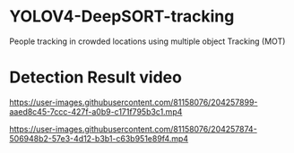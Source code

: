# YOLOV4-DeepSORT-tracking
People tracking in crowded locations using multiple object Tracking (MOT)



# Detection Result video

https://user-images.githubusercontent.com/81158076/204257899-aaed8c45-7ccc-427f-a0b9-c171f795b3c1.mp4





https://user-images.githubusercontent.com/81158076/204257874-506948b2-57e3-4d12-b3b1-c63b951e89f4.mp4



